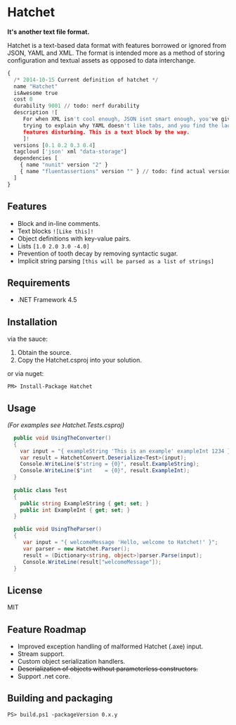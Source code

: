 Hatchet
=======

**It's another text file format.**

Hatchet is a text-based data format with features borrowed or ignored from JSON, YAML and XML. The format is intended more as a method of storing configuration and textual assets as opposed to data interchange.

```python
{
  /* 2014-10-15 Current definition of hatchet */
  name "Hatchet"
  isAwesome true
  cost 0
  durability 9001 // todo: nerf durability
  description ![
     For when XML isn't cool enough, JSON isnt smart enough, you've given up
     trying to explain why YAML doesn't like tabs, and you find the lack of
     features disturbing. This is a text block by the way.
     ]!
  versions [0.1 0.2 0.3 0.4]
  tagcloud ['json' xml "data-storage"]
  dependencies [
    { name "nunit" version "2" }
    { name "fluentassertions" version "" } // todo: find actual version number
  ]
}

```

## Features

  - Block and in-line comments.
  - Text blocks ```![Like this]!```
  - Object definitions with key-value pairs.
  - Lists ```[1.0 2.0 3.0 -4.0]```
  - Prevention of tooth decay by removing syntactic sugar.
  - Implicit string parsing ```[this will be parsed as a list of strings]```

## Requirements

  - .NET Framework 4.5

## Installation

via the sauce:

  1. Obtain the source.
  2. Copy the Hatchet.csproj into your solution.
  
or via nuget:

```
PM> Install-Package Hatchet
```

## Usage

  *(For examples see Hatchet.Tests.csproj)*
  
```csharp
  public void UsingTheConverter()
  {
    var input = "{ exampleString 'This is an example' exampleInt 1234 }";
    var result = HatchetConvert.Deserialize<Test>(input);
    Console.WriteLine($"string = {0}", result.ExampleString);
    Console.WriteLine($"int    = {0}", result.ExampleInt);
  }
  
  public class Test
  {
    public string ExampleString { get; set; }
    public int ExampleInt { get; set; }
  }
```

```csharp
  public void UsingTheParser()
  {
     var input = "{ welcomeMessage 'Hello, welcome to Hatchet!' }";
     var parser = new Hatchet.Parser();
     result = (Dictionary<string, object>)parser.Parse(input);
     Console.WriteLine(result["welcomeMessage"]);
  }
```

## License

MIT

## Feature Roadmap

  * Improved exception handling of malformed Hatchet (.axe) input.
  * Stream support.
  * Custom object serialization handlers.
  * ~~Deserialization of objects without parameterless constructors.~~
  * Support .net core.

## Building and packaging

```
PS> build.ps1 -packageVersion 0.x.y
```

